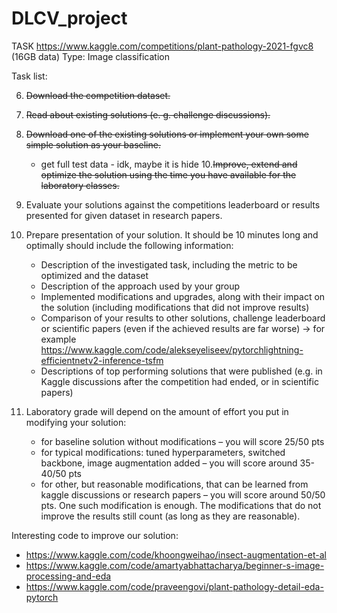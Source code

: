# DLCV_project


TASK
https://www.kaggle.com/competitions/plant-pathology-2021-fgvc8  (16GB data)
Type: Image classification

Task list:

6. ~~Download the competition dataset.~~
7. ~~Read about existing solutions (e. g. challenge discussions).~~
8. ~~Download one of the existing solutions or implement your own some simple solution as your baseline.~~
    - get full test data  - idk, maybe it is hide
10.~~Improve, extend and optimize the solution using the time you have available for the laboratory classes.~~
11. Evaluate your solutions against the competitions leaderboard or results presented for given dataset in research papers.
12. Prepare presentation of your solution. It should be 10 minutes long and optimally should include the following information:
    - Description of the investigated task, including the metric to be optimized and the dataset
    - Description of the approach used by your group
    - Implemented modifications and upgrades, along with their impact on the solution (including modifications that did not improve results)
    - Comparison of your results to other solutions, challenge leaderboard or scientific papers (even if the achieved results are far worse) -> for example https://www.kaggle.com/code/alekseyeliseev/pytorchlightning-efficientnetv2-inference-tsfm
    - Descriptions of top performing solutions that were published (e.g. in Kaggle discussions after the competition had ended, or in scientific papers)
  
13. Laboratory grade will depend on the amount of effort you put in modifying your solution:
    - for baseline solution without modifications – you will score 25/50 pts
    - for typical modifications: tuned hyperparameters, switched backbone, image augmentation added – you will score around 35-40/50 pts
    - for other, but reasonable modifications, that can be learned from kaggle discussions or research  papers – you will score around 50/50 pts. One such modification is enough. The modifications that do not improve the results still count (as long as they are reasonable).



Interesting code to improve our solution:
- https://www.kaggle.com/code/khoongweihao/insect-augmentation-et-al
- https://www.kaggle.com/code/amartyabhattacharya/beginner-s-image-processing-and-eda
- https://www.kaggle.com/code/praveengovi/plant-pathology-detail-eda-pytorch
